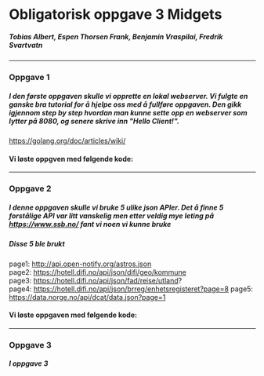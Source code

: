 # Obligatorisk oppgave 3 Midgets

##### _Tobias Albert_, _Espen Thorsen Frank_, _Benjamin Vraspilai_, _Fredrik Svartvatn_

----------------------------------------------------------------------------------

### Oppgave 1  

##### I den første oppgaven skulle vi opprette en lokal webserver. Vi fulgte en ganske bra tutorial for å hjelpe oss med å fullføre oppgaven. Den gikk igjennom step by step hvordan man kunne sette opp en webserver som lytter på 8080, og senere skrive inn "Hello Client!".
https://golang.org/doc/articles/wiki/
#### Vi løste oppgven med følgende kode: 

----------------------------------------------------------------------------------

### Oppgave 2

##### I denne oppgaven skulle vi bruke 5 ulike json APIer. Det å finne 5 forstålige API var litt vanskelig men etter veldig mye leting på https://www.ssb.no/ fant vi noen vi kunne bruke
##### Disse 5 ble brukt
page1: http://api.open-notify.org/astros.json  
page2: https://hotell.difi.no/api/json/difi/geo/kommune  
page3: https://hotell.difi.no/api/json/fad/reise/utland?  
page4: https://hotell.difi.no/api/json/brreg/enhetsregisteret?page=8
page5: https://data.norge.no/api/dcat/data.json?page=1
#### Vi løste oppgaven med følgende kode:

------------------------------------------------------------------------------------

### Oppgave 3

##### I oppgave 3 

